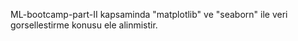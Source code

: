 ML-bootcamp-part-II kapsaminda "matplotlib" ve "seaborn" ile veri gorsellestirme konusu ele alinmistir.
